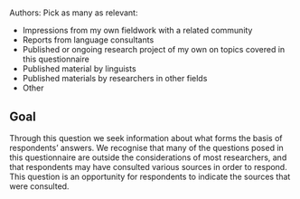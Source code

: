 # [](ContributionTable?__template__=property.md&property=name#cldf:E4)

Authors: [](ContributionTable?__template__=property.md&property=contributor#cldf:E4)
Pick as many as relevant:
- Impressions from my own fieldwork with a related community
- Reports from language consultants
- Published or ongoing research project of my own on topics covered in this questionnaire
- Published material by linguists
- Published materials by researchers in other fields
- Other

## Goal

Through this question we seek information about what forms the basis of respondents’ answers. We recognise that many of the questions posed in this questionnaire are outside the considerations of most researchers, and that respondents may have consulted various sources in order to respond. This question is an opportunity for respondents to indicate the sources that were consulted.
